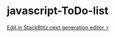 # javascript-ToDo-list

[Edit in StackBlitz next generation editor ⚡️](https://stackblitz.com/~/github.com/takuya-oshima/javascript-ToDo-list)